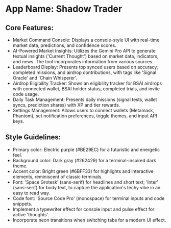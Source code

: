# **App Name**: Shadow Trader

## Core Features:

- Market Command Console: Displays a console-style UI with real-time market data, predictions, and confidence scores.
- AI-Powered Market Insights: Utilizes the Gemini Pro API to generate textual insights ('Current Thought') based on market data, indicators, and news. The tool incorporates information from various sources.
- Leaderboard Display: Presents top synced users based on accuracy, completed missions, and airdrop contributions, with tags like 'Signal Oracle' and 'Chain Whisperer'.
- Airdrop Eligibility Tracker: Shows an eligibility tracker for BSAI airdrops with connected wallet, BSAI holder status, completed trials, and invite code usage.
- Daily Task Management: Presents daily missions (signal tests, wallet syncs, prediction shares) with XP and tier rewards.
- Settings Management: Allows users to connect wallets (Metamask, Phantom), set notification preferences, toggle themes, and input API keys.

## Style Guidelines:

- Primary color: Electric purple (#BE29EC) for a futuristic and energetic feel.
- Background color: Dark gray (#262429) for a terminal-inspired dark theme.
- Accent color: Bright green (#6BFF33) for highlights and interactive elements, reminiscent of classic terminals.
- Font: 'Space Grotesk' (sans-serif) for headlines and short text; 'Inter' (sans-serif) for body text, to capture the application's techy vibe in an easy to read way. 
- Code font: 'Source Code Pro' (monospace) for terminal inputs and code snippets.
- Implement a typewriter effect for console input and pulse effect for active 'thoughts'.
- Incorporate neon transitions when switching tabs for a modern UI effect.